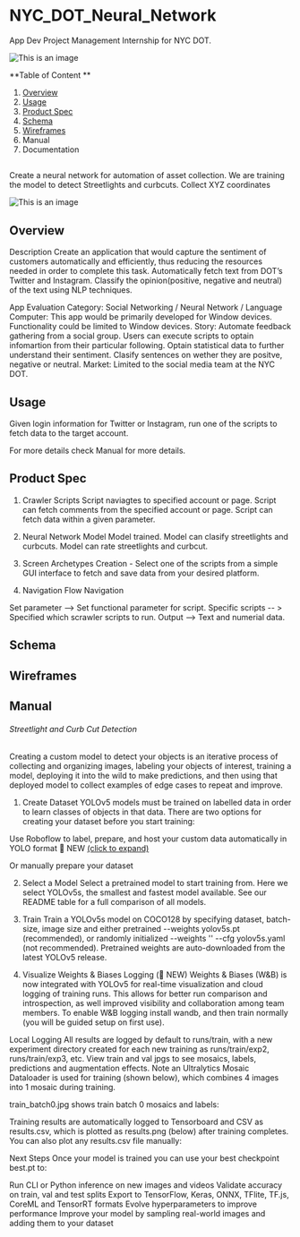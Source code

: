


# NYC_DOT_Neural_Network
App Dev Project Management Internship for NYC DOT.

![This is an image](https://upload.wikimedia.org/wikipedia/commons/thumb/1/19/NYCDOT.svg/1200px-NYCDOT.svg.png)




**Table of Content **
1. [Overview](https://github.com/MVVENTO/NYC_DOT/blob/main/README.md#overview)
2. [Usage](https://github.com/MVVENTO/NYC_DOT/blob/main/README.md#usage)
3. [Product Spec](https://github.com/MVVENTO/NYC_DOT/blob/main/README.md#product-spec)
4. [Schema](https://github.com/MVVENTO/NYC_DOT/blob/main/README.md#schema)
5. [Wireframes](https://github.com/MVVENTO/NYC_DOT/blob/main/README.md#wireframes)
6. Manual
7. Documentation

## <Neural Network>
   Create a neural network for automation of asset collection.
  We are training the model to detect Streetlights and curbcuts. 
  Collect XYZ coordinates
  
  
   ![This is an image](https://camo.githubusercontent.com/2653cd415161265cc58a5f2f054a958bf21e97ebce636c3e49b86c82e88bf37d/68747470733a2f2f75706c6f6164732d73736c2e776562666c6f772e636f6d2f3566366263363065363635663534353435613165353261352f3631353632376535383234633963363139356162666461395f636f6d70757465722d766973696f6e2d6379636c652e706e67)
   
## Overview
   
 Description
Create an application that would capture the sentiment of customers automatically and efficiently, thus reducing the resources needed in order to complete this task. Automatically fetch text from DOT’s Twitter and Instagram. Classify the opinion(positive, negative and neutral) of the text using NLP techniques.

App Evaluation
Category: Social Networking / Neural Network / Language
Computer: This app would be primarily developed for Window devices. Functionality could be limited to Window devices.
Story: Automate feedback gathering from a social group. Users can execute scripts to optain infomartion from their particular following. Optain statistical data to further understand their sentiment. Clasify sentences on wether they are positve, negative or neutral.
Market: Limited to the social media team at the NYC DOT.

   
## Usage
   
Given login information for Twitter or Instagram, run one of the scripts to fetch data to the target account.

For more details check Manual for more details.
   
## Product Spec
   
1. Crawler Scripts
 Script naviagtes to specified account or page.
 Script can fetch comments from the specified account or page.
 Script can fetch data within a given parameter.
   
2. Neural Network Model
 Model trained.
 Model can clasify streetlights and curbcuts.
 Model can rate streetlights and curbcut.
   
3. Screen Archetypes
Creation - Select one of the scripts from a simple GUI interface to fetch and save data from your desired platform.
   
4. Navigation
Flow Navigation

Set parameter --> Set functional parameter for script.
Specific scripts -- > Specified which scrawler scripts to run.
Output --> Text and numerial data.
   
   
## Schema
   
   
## Wireframes
   
   
## Manual
   

   
###### Streetlight and Curb Cut Detection 
 Creating a custom model to detect your objects is an iterative process of collecting and organizing images, labeling your objects of interest, training a model, deploying it into the wild to make predictions, and then using that deployed model to collect examples of edge cases to repeat and improve.

1. Create Dataset
YOLOv5 models must be trained on labelled data in order to learn classes of objects in that data. There are two options for creating your dataset before you start training:

Use Roboflow to label, prepare, and host your custom data automatically in YOLO format 🚀 NEW [(click to expand)](https://app.roboflow.com/nn/streetlights-detection/images/?split=train) 
   
Or manually prepare your dataset 
   
2. Select a Model
Select a pretrained model to start training from. Here we select YOLOv5s, the smallest and fastest model available. See our README table for a full comparison of all models.
   
3. Train
Train a YOLOv5s model on COCO128 by specifying dataset, batch-size, image size and either pretrained --weights yolov5s.pt (recommended), or randomly initialized --weights '' --cfg yolov5s.yaml (not recommended). Pretrained weights are auto-downloaded from the latest YOLOv5 release.
   
 4. Visualize
Weights & Biases Logging (🚀 NEW)
Weights & Biases (W&B) is now integrated with YOLOv5 for real-time visualization and cloud logging of training runs. This allows for better run comparison and introspection, as well improved visibility and collaboration among team members. To enable W&B logging install wandb, and then train normally (you will be guided setup on first use).
   
   
   Local Logging
All results are logged by default to runs/train, with a new experiment directory created for each new training as runs/train/exp2, runs/train/exp3, etc. View train and val jpgs to see mosaics, labels, predictions and augmentation effects. Note an Ultralytics Mosaic Dataloader is used for training (shown below), which combines 4 images into 1 mosaic during training.

train_batch0.jpg shows train batch 0 mosaics and labels:
 
Training results are automatically logged to Tensorboard and CSV as results.csv, which is plotted as results.png (below) after training completes. You can also plot any results.csv file manually:
   
   
 Next Steps
Once your model is trained you can use your best checkpoint best.pt to:

Run CLI or Python inference on new images and videos
Validate accuracy on train, val and test splits
Export to TensorFlow, Keras, ONNX, TFlite, TF.js, CoreML and TensorRT formats
Evolve hyperparameters to improve performance
Improve your model by sampling real-world images and adding them to your dataset
   
   
  
